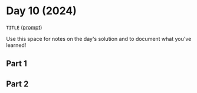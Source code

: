 # Day 10 (2024)

`TITLE` ([prompt](https://adventofcode.com/2024/day/10))

Use this space for notes on the day's solution and to document what you've learned!

## Part 1

## Part 2

